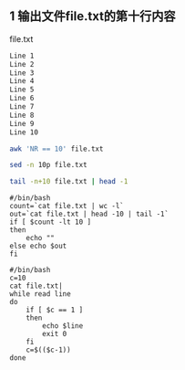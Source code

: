 ## 1 输出文件file.txt的第十行内容

file.txt

```bash
Line 1
Line 2
Line 3
Line 4
Line 5
Line 6
Line 7
Line 8
Line 9
Line 10
```

```bash
awk 'NR == 10' file.txt 
```

```bash
sed -n 10p file.txt
```

```bash
tail -n+10 file.txt | head -1
```

```shell
#/bin/bash
count=`cat file.txt | wc -l`
out=`cat file.txt | head -10 | tail -1`
if [ $count -lt 10 ]
then
    echo ""
else echo $out
fi
```

```shell
#/bin/bash
c=10
cat file.txt|
while read line
do
    if [ $c == 1 ]
    then
        echo $line
        exit 0
    fi
    c=$(($c-1))
done
```

